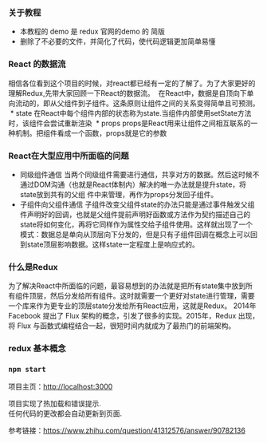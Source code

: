 ### 关于教程

* 本教程的 demo 是 redux 官网的demo 的 简版
* 删除了不必要的文件，并简化了代码，使代码逻辑更加简单易懂

### React 的数据流
  相信各位看到这个项目的时候，对react都已经有一定的了解了。为了大家更好的理解Redux,先带大家回顾一下React的数据流。
  在React中，数据是自顶向下单向流动的，即从父组件到子组件。这条原则让组件之间的关系变得简单且可预测。
  * state 在React中每个组件内部的状态称为state.当组件内部使用setState方法时，该组件会尝试重新渲染
  * props props是React用来让组件之间相互联系的一种机制。把组件看成一个函数，props就是它的参数
  
### React在大型应用中所面临的问题
 * 同级组件通信 当两个同级组件需要进行通信，共享对方的数据。然后这时候不通过DOM沟通（也就是React体制内）解决的唯一办法就是提升state，将state放到共有的父组  件中来管理，再作为props分发回子组件。
 * 子组件向父组件通信 子组件改变父组件state的办法只能是通过事件触发父组件声明好的回调，也就是父组件提前声明好函数或方法作为契约描述自己的state将如何变化，再将它同样作为属性交给子组件使用。这样就出现了一个模式：数据总是单向从顶层向下分发的，但是只有子组件回调在概念上可以回到state顶层影响数据。这样state一定程度上是响应式的。
  
### 什么是Redux
为了解决React中所面临的问题，最容易想到的办法就是把所有state集中放到所有组件顶层，然后分发给所有组件。这时就需要一个更好对state进行管理，需要一个库来作为更专业的顶层state分发给所有React应用，这就是Redux。
2014年 Facebook 提出了 Flux 架构的概念，引发了很多的实现。2015年，Redux 出现，将 Flux 与函数式编程结合一起，很短时间内就成为了最热门的前端架构。

### redux 基本概念


### `npm start`

项目主页：[http://localhost:3000](http://localhost:3000) 

项目实现了热加载和错误提示.<br>
任何代码的更改都会自动更新到页面.


参考链接：https://www.zhihu.com/question/41312576/answer/90782136
